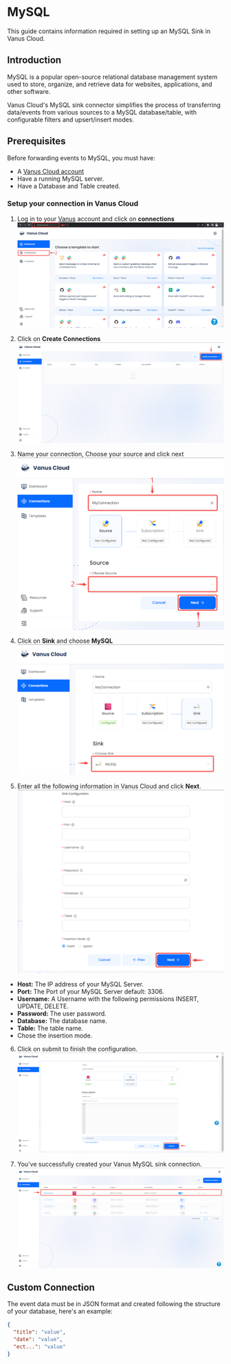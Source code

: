 # MySQL

This guide contains information required in setting up an MySQL Sink in Vanus Cloud.  

## Introduction  

MySQL is a popular open-source relational database management system used to store, organize, and retrieve data for websites, applications, and other software.

Vanus Cloud's MySQL sink connector simplifies the process of transferring data/events from various sources to a MySQL database/table, with configurable filters and upsert/insert modes.
## Prerequisites
Before forwarding events to MySQL, you must have:

- A [Vanus Cloud account](https://cloud.vanus.ai)
- Have a running MySQL server.
- Have a Database and Table created.


### Setup your connection in Vanus Cloud 

1. Log in to your [Vanus](cloud.vanus.ai) account and click on **connections**  
![3](images/go%20to%20vanuscloud.png)  

2. Click on **Create Connections**  
![3](images/click%20create%20connection.png)  

3. Name your connection, Choose your source and click next 
![3](images/choose%20source.png) 

4. Click on **Sink** and choose **MySQL** 
![3](images/choose%20sink.png) 

5. Enter all the following information in Vanus Cloud and click **Next**. 
![3](images/sink%20config.png)

- **Host:**  The IP address of your MySQL Server.
- **Port:** The Port of your MySQL Server default: 3306.
- **Username:** A Username with the following permissions INSERT, UPDATE, DELETE.
- **Password:** The user password.
- **Database:** The database name.
- **Table:** The table name.
- Chose the insertion mode.

6. Click on submit to finish the configuration. 
![](images/submit.png)  

7. You've successfully created your Vanus MySQL sink connection.  
![](images/created.png)  

## Custom Connection

The event data must be in JSON format and created following the structure of your database, here's an example:

```json
{
  "title": "value",
  "date": "value",
  "ect...": "value"
}
```
